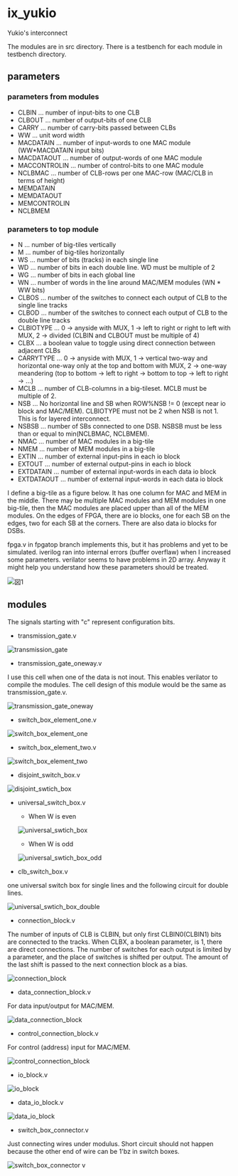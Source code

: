 # ix_yukio
Yukio's interconnect

The modules are in src directory. There is a testbench for each module in testbench directory.

## parameters
### parameters from modules
 - CLBIN ... number of input-bits to one CLB
 - CLBOUT ... number of output-bits of one CLB
 - CARRY ... number of carry-bits passed between CLBs
 - WW ... unit word width
 - MACDATAIN ... number of input-words to one MAC module (WW*MACDATAIN input bits)
 - MACDATAOUT ... number of output-words of one MAC module
 - MACCONTROLIN ... number of control-bits to one MAC module
 - NCLBMAC ... number of CLB-rows per one MAC-row (MAC/CLB in terms of height)
 - MEMDATAIN
 - MEMDATAOUT
 - MEMCONTROLIN
 - NCLBMEM
### parameters to top module
 - N ... number of big-tiles vertically
 - M ... number of big-tiles horizontally
 - WS ... number of bits (tracks) in each single line
 - WD ... number of bits in each double line. WD must be multiple of 2
 - WG ... number of bits in each global line
 - WN ... number of words in the line around MAC/MEM modules (WN * WW bits)
 - CLBOS ... number of the switches to connect each output of CLB to the single line tracks
 - CLBOD ... number of the switches to connect each output of CLB to the double line tracks
 - CLBIOTYPE ... 0 -> anyside with MUX, 1 -> left to right or right to left with MUX, 2 -> divided (CLBIN and CLBOUT must be multiple of 4)
 - CLBX ... a boolean value to toggle using direct connection between adjacent CLBs
 - CARRYTYPE ... 0 -> anyside with MUX, 1 -> vertical two-way and horizontal one-way only at the top and bottom with MUX, 2 -> one-way meandering (top to bottom -> left to right -> bottom to top -> left to right -> ...)
 - MCLB ... number of CLB-columns in a big-tileset. MCLB must be multiple of 2.
 - NSB ... No horizontal line and SB when ROW%NSB != 0 (except near io block and MAC/MEM). CLBIOTYPE must not be 2 when NSB is not 1. This is for layered interconnect.
 - NSBSB ... number of SBs connected to one DSB. NSBSB must be less than or equal to min(NCLBMAC, NCLBMEM).
 - NMAC ... number of MAC modules in a big-tile
 - NMEM ... number of MEM modules in a big-tile
 - EXTIN ... number of external input-pins in each io block
 - EXTOUT ... number of external output-pins in each io block
 - EXTDATAIN ... number of external input-words in each data io block
 - EXTDATAOUT ... number of external input-words in each data io block

I define a big-tile as a figure below. It has one column for MAC and MEM in the middle. There may be multiple MAC modules and MEM modules in one big-tile, then the MAC modules are placed upper than all of the MEM modules. On the edges of FPGA, there are io blocks, one for each SB on the edges, two for each SB at the corners. There are also data io blocks for DSBs.

fpga.v in fpgatop branch implements this, but it has problems and yet to be simulated. iverilog ran into internal errors (buffer overflaw) when I increased some parameters. verilator seems to have problems in 2D array. Anyway it might help you understand how these parameters should be treated.

![図1](https://user-images.githubusercontent.com/18373300/96968489-01fd3000-154c-11eb-8ab9-a37260a91608.png)

## modules
The signals starting with "c" represent configuration bits.
 - transmission_gate.v
 
 ![transmission_gate](https://user-images.githubusercontent.com/18373300/96963877-6916e680-1544-11eb-9ea9-bd1d7e27087b.png)
 
 - transmission_gate_oneway.v
 
 I use this cell when one of the data is not inout. This enables verilator to compile the modules. The cell design of this module would be the same as transmission_gate.v.
 
 ![transmission_gate_oneway](https://user-images.githubusercontent.com/18373300/96965087-88af0e80-1546-11eb-9fac-6c1be11b2027.png)
 
 - switch_box_element_one.v
 
 ![switch_box_element_one](https://user-images.githubusercontent.com/18373300/96963948-8ba8ff80-1544-11eb-9c01-2999a1ba817a.png)

 - switch_box_element_two.v
 
 ![switch_box_element_two](https://user-images.githubusercontent.com/18373300/96964090-cdd24100-1544-11eb-9fa0-d4afc307939f.png)

 - disjoint_switch_box.v
 
 ![disjoint_swtich_box](https://user-images.githubusercontent.com/18373300/96964199-03772a00-1545-11eb-9d46-d5ad477a92df.png)
 
 - universal_switch_box.v
   - When W is even
   
   ![universal_swtich_box](https://user-images.githubusercontent.com/18373300/96964412-5b159580-1545-11eb-838c-4de78d1e9f40.png)
   
   - When W is odd
   
   ![universal_swtich_box_odd](https://user-images.githubusercontent.com/18373300/96964226-0eca5580-1545-11eb-9a7a-5e316d419d48.png)
 
 - clb_switch_box.v
 
 one universal switch box for single lines and the following circuit for double lines.
 
 ![universal_swtich_box_double](https://user-images.githubusercontent.com/18373300/96964553-a16af480-1545-11eb-9dc0-19efc26c21c4.png)
 
 - connection_block.v
 
 The number of inputs of CLB is CLBIN, but only first  CLBIN0(CLBIN1) bits are connected to the tracks. When CLBX, a boolean parameter, is 1, there are direct connections. The number of switches for each output is limited by a parameter, and the place of switches is shifted per output. The amount of the last shift is passed to the next connection block as a bias.
 
 ![connection_block](https://user-images.githubusercontent.com/18373300/96964599-b9427880-1545-11eb-88cd-175456e18784.png)

 - data_connection_block.v
 
 For data input/output for MAC/MEM.
 
 ![data_connection_block](https://user-images.githubusercontent.com/18373300/96966034-12aba700-1548-11eb-9e36-c9936c738c75.png)

 - control_connection_block.v
 
 For control (address) input for MAC/MEM.
 
 ![control_connection_block](https://user-images.githubusercontent.com/18373300/96966636-1ab81680-1549-11eb-916d-e4433f3d66b9.png)

 - io_block.v
 
 ![io_block](https://user-images.githubusercontent.com/18373300/96966388-abdabd80-1548-11eb-8a05-bddb7e26197c.png)
 
 - data_io_block.v
 
 ![data_io_block](https://user-images.githubusercontent.com/18373300/96966742-5bb02b00-1549-11eb-87e3-4a54d98da72f.png)
 
 - switch_box_connector.v
 
 Just connecting wires under modulus. Short circuit should not happen because the other end of wire can be 1'bz in switch boxes.
 
 ![switch_box_connector v](https://user-images.githubusercontent.com/18373300/96971586-4a1e5180-1550-11eb-927b-afd4af3f2a82.png)

